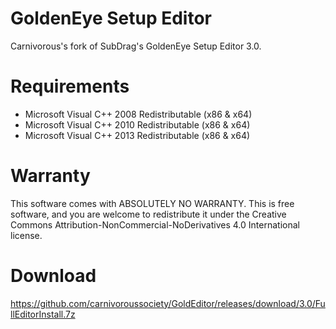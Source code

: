 # GoldenEye Setup Editor
Carnivorous's fork of SubDrag's GoldenEye Setup Editor 3.0.

# Requirements
* Microsoft Visual C++ 2008 Redistributable (x86 & x64)
* Microsoft Visual C++ 2010 Redistributable (x86 & x64)
* Microsoft Visual C++ 2013 Redistributable (x86 & x64)

# Warranty
This software comes with ABSOLUTELY NO WARRANTY.
This is free software, and you are welcome to redistribute it under the Creative Commons Attribution-NonCommercial-NoDerivatives 4.0 International license.

# Download
https://github.com/carnivoroussociety/GoldEditor/releases/download/3.0/FullEditorInstall.7z
